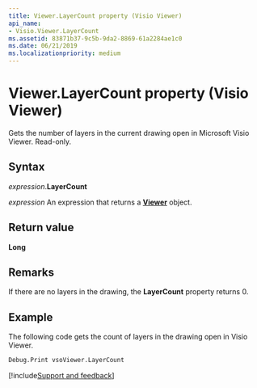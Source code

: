 ```yaml
---
title: Viewer.LayerCount property (Visio Viewer)
api_name:
- Visio.Viewer.LayerCount
ms.assetid: 83871b37-9c5b-9da2-8869-61a2284ae1c0
ms.date: 06/21/2019
ms.localizationpriority: medium
---
```



# Viewer.LayerCount property (Visio Viewer)

Gets the number of layers in the current drawing open in Microsoft Visio Viewer. Read-only.


## Syntax

_expression_.**LayerCount**

_expression_ An expression that returns a **[Viewer](Visio.Viewer.md)** object.


## Return value

**Long**


## Remarks

If there are no layers in the drawing, the **LayerCount** property returns 0.


## Example

The following code gets the count of layers in the drawing open in Visio Viewer.

```vb
Debug.Print vsoViewer.LayerCount
```

[!include[Support and feedback](~/includes/feedback-boilerplate.md)]